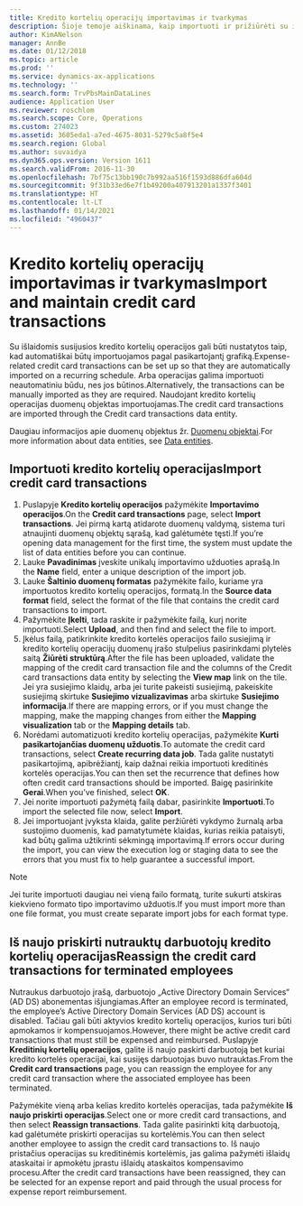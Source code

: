 ```yaml
---
title: Kredito kortelių operacijų importavimas ir tvarkymas
description: Šioje temoje aiškinama, kaip importuoti ir prižiūrėti su išlaidomis susijusias kredito kortelių operacijas. Šias operacijas galima nustatyti taip, kad jos būtų automatiškai importuojamos pagal pasikartojantį grafiką, arba pagal poreikį jas galima importuoti neautomatiškai.
author: KimANelson
manager: AnnBe
ms.date: 01/12/2018
ms.topic: article
ms.prod: ''
ms.service: dynamics-ax-applications
ms.technology: ''
ms.search.form: TrvPbsMainDataLines
audience: Application User
ms.reviewer: roschlom
ms.search.scope: Core, Operations
ms.custom: 274023
ms.assetid: 3605eda1-a7ed-4675-8031-5279c5a8f5e4
ms.search.region: Global
ms.author: suvaidya
ms.dyn365.ops.version: Version 1611
ms.search.validFrom: 2016-11-30
ms.openlocfilehash: 7bf75c13bb190c7b992aa516f1593d886dfa604d
ms.sourcegitcommit: 9f31b33ed6e7f1b49200a407913201a1337f3401
ms.translationtype: HT
ms.contentlocale: lt-LT
ms.lasthandoff: 01/14/2021
ms.locfileid: "4960437"
---
```

# <a name="import-and-maintain-credit-card-transactions"></a><span data-ttu-id="d79d7-104">Kredito kortelių operacijų importavimas ir tvarkymas</span><span class="sxs-lookup"><span data-stu-id="d79d7-104">Import and maintain credit card transactions</span></span>

<span data-ttu-id="d79d7-105">Su išlaidomis susijusios kredito kortelių operacijos gali būti nustatytos taip, kad automatiškai būtų importuojamos pagal pasikartojantį grafiką.</span><span class="sxs-lookup"><span data-stu-id="d79d7-105">Expense-related credit card transactions can be set up so that they are automatically imported on a recurring schedule.</span></span> <span data-ttu-id="d79d7-106">Arba operacijas galima importuoti neautomatiniu būdu, nes jos būtinos.</span><span class="sxs-lookup"><span data-stu-id="d79d7-106">Alternatively, the transactions can be manually imported as they are required.</span></span> <span data-ttu-id="d79d7-107">Naudojant kredito kortelių operacijas duomenų objektas importuojamas.</span><span class="sxs-lookup"><span data-stu-id="d79d7-107">The credit card transactions are imported through the Credit card transactions data entity.</span></span>

<span data-ttu-id="d79d7-108">Daugiau informacijos apie duomenų objektus žr. [Duomenų objektai](https://docs.microsoft.com/dynamics365/fin-ops-core/dev-itpro/data-entities/data-entities).</span><span class="sxs-lookup"><span data-stu-id="d79d7-108">For more information about data entities, see [Data entities](https://docs.microsoft.com/dynamics365/fin-ops-core/dev-itpro/data-entities/data-entities).</span></span>

## <a name="import-credit-card-transactions"></a><span data-ttu-id="d79d7-109">Importuoti kredito kortelių operacijas</span><span class="sxs-lookup"><span data-stu-id="d79d7-109">Import credit card transactions</span></span>

1. <span data-ttu-id="d79d7-110">Puslapyje **Kredito kortelių operacijos** pažymėkite **Importavimo operacijos**.</span><span class="sxs-lookup"><span data-stu-id="d79d7-110">On the **Credit card transactions** page, select **Import transactions**.</span></span> <span data-ttu-id="d79d7-111">Jei pirmą kartą atidarote duomenų valdymą, sistema turi atnaujinti duomenų objektų sąrašą, kad galėtumėte tęsti.</span><span class="sxs-lookup"><span data-stu-id="d79d7-111">If you’re opening data management for the first time, the system must update the list of data entities before you can continue.</span></span>
2. <span data-ttu-id="d79d7-112">Lauke **Pavadinimas** įveskite unikalų importavimo užduoties aprašą.</span><span class="sxs-lookup"><span data-stu-id="d79d7-112">In the **Name** field, enter a unique description of the import job.</span></span>
3. <span data-ttu-id="d79d7-113">Lauke **Šaltinio duomenų formatas** pažymėkite failo, kuriame yra importuotos kredito kortelių operacijos, formatą.</span><span class="sxs-lookup"><span data-stu-id="d79d7-113">In the **Source data format** field, select the format of the file that contains the credit card transactions to import.</span></span>
4. <span data-ttu-id="d79d7-114">Pažymėkite **Įkelti**, tada raskite ir pažymėkite failą, kurį norite importuoti.</span><span class="sxs-lookup"><span data-stu-id="d79d7-114">Select **Upload**, and then find and select the file to import.</span></span>
5. <span data-ttu-id="d79d7-115">Įkėlus failą, patikrinkite kredito kortelės operacijos failo susiejimą ir kredito kortelių operacijų duomenų įrašo stulpelius pasirinkdami plytelės saitą **Žiūrėti struktūrą**.</span><span class="sxs-lookup"><span data-stu-id="d79d7-115">After the file has been uploaded, validate the mapping of the credit card transaction file and the columns of the Credit card transactions data entity by selecting the **View map** link on the tile.</span></span> <span data-ttu-id="d79d7-116">Jei yra susiejimo klaidų, arba jei turite pakeisti susiejimą, pakeiskite susiejimą skirtuke **Susiejimo vizualizavimas** arba skirtuke **Susiejimo informacija**.</span><span class="sxs-lookup"><span data-stu-id="d79d7-116">If there are mapping errors, or if you must change the mapping, make the mapping changes from either the **Mapping visualization** tab or the **Mapping details** tab.</span></span>
6. <span data-ttu-id="d79d7-117">Norėdami automatizuoti kredito kortelių operacijas, pažymėkite **Kurti pasikartojančias duomenų užduotis**.</span><span class="sxs-lookup"><span data-stu-id="d79d7-117">To automate the credit card transactions, select **Create recurring data job**.</span></span> <span data-ttu-id="d79d7-118">Tada galite nustatyti pasikartojimą, apibrėžiantį, kaip dažnai reikia importuoti kreditinės kortelės operacijas.</span><span class="sxs-lookup"><span data-stu-id="d79d7-118">You can then set the recurrence that defines how often credit card transactions should be imported.</span></span> <span data-ttu-id="d79d7-119">Baigę pasirinkite **Gerai**.</span><span class="sxs-lookup"><span data-stu-id="d79d7-119">When you’ve finished, select **OK**.</span></span>
7. <span data-ttu-id="d79d7-120">Jei norite importuoti pažymėtą failą dabar, pasirinkite **Importuoti**.</span><span class="sxs-lookup"><span data-stu-id="d79d7-120">To import the selected file now, select **Import**.</span></span>
8. <span data-ttu-id="d79d7-121">Jei importuojant įvyksta klaida, galite peržiūrėti vykdymo žurnalą arba sustojimo duomenis, kad pamatytumėte klaidas, kurias reikia pataisyti, kad būtų galima užtikrinti sėkmingą importavimą.</span><span class="sxs-lookup"><span data-stu-id="d79d7-121">If errors occur during the import, you can view the execution log or staging data to see the errors that you must fix to help guarantee a successful import.</span></span>

> [!NOTE]
> <span data-ttu-id="d79d7-122">Jei turite importuoti daugiau nei vieną failo formatą, turite sukurti atskiras kiekvieno formato tipo importavimo užduotis.</span><span class="sxs-lookup"><span data-stu-id="d79d7-122">If you must import more than one file format, you must create separate import jobs for each format type.</span></span>

## <a name="reassign-the-credit-card-transactions-for-terminated-employees"></a><span data-ttu-id="d79d7-123">Iš naujo priskirti nutrauktų darbuotojų kredito kortelių operacijas</span><span class="sxs-lookup"><span data-stu-id="d79d7-123">Reassign the credit card transactions for terminated employees</span></span>

<span data-ttu-id="d79d7-124">Nutraukus darbuotojo įrašą, darbuotojo „Active Directory Domain Services“ (AD DS) abonementas išjungiamas.</span><span class="sxs-lookup"><span data-stu-id="d79d7-124">After an employee record is terminated, the employee’s Active Directory Domain Services (AD DS) account is disabled.</span></span> <span data-ttu-id="d79d7-125">Tačiau gali būti aktyvios kredito kortelių operacijos, kurios turi būti apmokamos ir kompensuojamos.</span><span class="sxs-lookup"><span data-stu-id="d79d7-125">However, there might be active credit card transactions that must still be expensed and reimbursed.</span></span> <span data-ttu-id="d79d7-126">Puslapyje **Kreditinių kortelių operacijos**, galite iš naujo paskirti darbuotoją bet kuriai kredito kortelės operacijai, kai susijęs darbuotojas buvo nutrauktas.</span><span class="sxs-lookup"><span data-stu-id="d79d7-126">From the **Credit card transactions** page, you can reassign the employee for any credit card transaction where the associated employee has been terminated.</span></span>

<span data-ttu-id="d79d7-127">Pažymėkite vieną arba kelias kredito kortelės operacijas, tada pažymėkite **Iš naujo priskirti operacijas**.</span><span class="sxs-lookup"><span data-stu-id="d79d7-127">Select one or more credit card transactions, and then select **Reassign transactions**.</span></span> <span data-ttu-id="d79d7-128">Tada galite pasirinkti kitą darbuotoją, kad galėtumėte priskirti operacijas su kortelėmis.</span><span class="sxs-lookup"><span data-stu-id="d79d7-128">You can then select another employee to assign the credit card transactions to.</span></span> <span data-ttu-id="d79d7-129">Iš naujo pristačius operacijas su kreditinėmis kortelėmis, jas galima pažymėti išlaidų ataskaitai ir apmokėtu įprastu išlaidų ataskaitos kompensavimo procesu.</span><span class="sxs-lookup"><span data-stu-id="d79d7-129">After the credit card transactions have been reassigned, they can be selected for an expense report and paid through the usual process for expense report reimbursement.</span></span>
